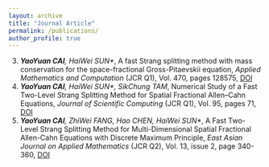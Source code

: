 ```yaml
---
layout: archive
title: "Journal Article"
permalink: /publications/
author_profile: true
---
```

3.  _**YaoYuan CAI**, HaiWei SUN*_, A fast Strang splitting method with mass conservation for the space-fractional Gross-Pitaevskii equation, _Applied Mathematics and Computation_ (JCR Q1), Vol. 470, pages 128575, [DOI](https://doi.org/10.1016/j.amc.2024.128575)
2. _**YaoYuan CAI**, HaiWei SUN*, SikChung TAM_, Numerical Study of a Fast Two-Level Strang Splitting Method for Spatial Fractional Allen–Cahn Equations, _Journal of Scientific Computing_ (JCR Q1), Vol. 95, pages 71, [DOI](https://doi.org/10.1007/s10915-023-02196-4)
1. _**YaoYuan CAI**, ZhiWei FANG, Hao CHEN, HaiWei SUN*_, A Fast Two-Level Strang Splitting Method for Multi-Dimensional Spatial Fractional Allen-Cahn Equations with Discrete Maximum Principle, _East Asian Journal on Applied Mathematics_ (JCR Q2), Vol. 13, issue 2, page 340-360, [DOI](https://doi.org/10.4208/eajam.2022-248.161022)
